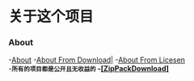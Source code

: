 # 关于这个项目
### About
 -[About](https://sykeb.github.io/AaA/About.html) -[About From Download](https://sykeb.github.io/AaA/About.html?download)| -[About From Licesen](https://sykeb.github.io/AaA/About.html?licesen)<br>
 -<b><code>所有的项目都是公开且无收益的</code><b>
 -[[ZipPackDownload]](https://github.com/SykeB/SykeB.github.io/archive/refs/heads/main.zip)
